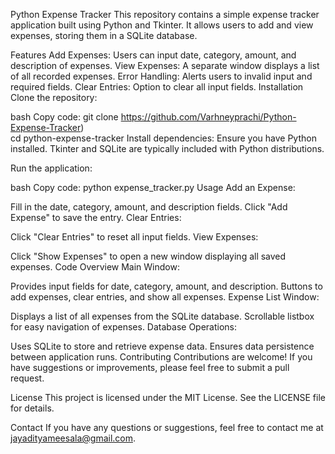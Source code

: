 
Python Expense Tracker
This repository contains a simple expense tracker application built using Python and Tkinter. It allows users to add and view expenses, storing them in a SQLite database.

Features
Add Expenses: Users can input date, category, amount, and description of expenses.
View Expenses: A separate window displays a list of all recorded expenses.
Error Handling: Alerts users to invalid input and required fields.
Clear Entries: Option to clear all input fields.
Installation
Clone the repository:

bash
Copy code:
git clone https://github.com/Varhneyprachi/Python-Expense-Tracker)\
cd python-expense-tracker
Install dependencies:
Ensure you have Python installed. Tkinter and SQLite are typically included with Python distributions.

Run the application:

bash
Copy code:
python expense_tracker.py
Usage
Add an Expense:

Fill in the date, category, amount, and description fields.
Click "Add Expense" to save the entry.
Clear Entries:

Click "Clear Entries" to reset all input fields.
View Expenses:

Click "Show Expenses" to open a new window displaying all saved expenses.
Code Overview
Main Window:

Provides input fields for date, category, amount, and description.
Buttons to add expenses, clear entries, and show all expenses.
Expense List Window:

Displays a list of all expenses from the SQLite database.
Scrollable listbox for easy navigation of expenses.
Database Operations:

Uses SQLite to store and retrieve expense data.
Ensures data persistence between application runs.
Contributing
Contributions are welcome! If you have suggestions or improvements, please feel free to submit a pull request.

License
This project is licensed under the MIT License. See the LICENSE file for details.

Contact
If you have any questions or suggestions, feel free to contact me at jayadityameesala@gmail.com.
